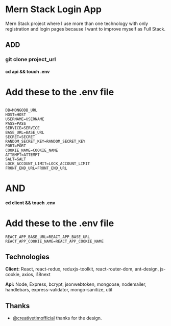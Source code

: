 
# Mern Stack Login App

Mern Stack project where I use more than one technology with only registration and login pages because I want to improve myself as Full Stack.



## ADD

### git clone project_url

#### cd api && touch .env

# Add these to the .env file

```

DB=MONGODB_URL
HOST=HOST
USERNAME=USERNAME
PASS=PASS
SERVICE=SERVICE
BASE_URL=BASE_URL
SECRET=SECRET
RANDOM_SECRET_KEY=RANDOM_SECRET_KEY
PORT=PORT
COOKIE_NAME=COOKIE_NAME
ATTEMPT=ATTEMPT
SALT=SALT
LOCK_ACCOUNT_LIMIT=LOCK_ACCOUNT_LIMIT
FRONT_END_URL=FRONT_END_URL
```


# AND

#### cd client && touch .env

# Add these to the .env file

```
REACT_APP_BASE_URL=REACT_APP_BASE_URL
REACT_APP_COOKIE_NAME=REACT_APP_COOKIE_NAME
```
## Technologies

**Client:** React, react-redux, reduxjs-toolkit, react-router-dom, ant-design, js-cookie, axios, i18next

**Api:** Node, Express, bcrypt, jsonwebtoken, mongoose, nodemailer, handlebars, express-validator, mongo-sanitize, util
## Thanks

- [@creativetimofficial](https://github.com/creativetimofficial/muse-ant-design-dashboard) thanks for the design.

  

